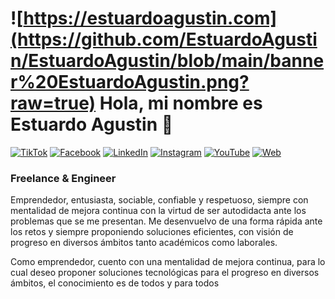 # ![https://estuardoagustin.com](https://github.com/EstuardoAgustin/EstuardoAgustin/blob/main/banner%20EstuardoAgustin.png?raw=true) Hola, mi nombre es Estuardo Agustin  👋

[![TikTok](https://img.shields.io/badge/TikTok-@ing.estuardoagustin-69C9D0?style=for-the-badge&logo=tiktok&logoColor=white&labelColor=101010)](https://tiktok.com/@Ing.EstuardoAgustin)
[![Facebook](https://img.shields.io/badge/Facebook-@Ing.EstuardoAgustin-1877F2?style=for-the-badge&logo=facebook&logoColor=white&labelColor=101010)](https://facebook.com/Ing.EstuardoAgustin)
[![LinkedIn](https://img.shields.io/badge/LinkedIn-estuardoagustin-0077B5?style=for-the-badge&logo=linkedin&logoColor=white&labelColor=101010)](https://www.linkedin.com/in/estuardoagustin)
[![Instagram](https://img.shields.io/badge/Instagram-@Ing.EstuardoAgustin-E4405F?style=for-the-badge&logo=instagram&logoColor=white&labelColor=101010)](https://instagram.com/Ing.EstuardoAgustin)
[![YouTube](https://img.shields.io/badge/YouTube-Ing.EstuardoAgustin-FF0000?style=for-the-badge&logo=youtube&logoColor=white&labelColor=101010)](https://youtube.com/@Ing.EstuardoAgustin)
[![Web](https://img.shields.io/badge/Web-estuardoagustin.com-14a1f0?style=for-the-badge&logo=dev.to&logoColor=white&labelColor=101010)](https://estuardoagustin.com)



### Freelance &  Engineer



Emprendedor, entusiasta, sociable, confiable y respetuoso, siempre con mentalidad de mejora continua
con la virtud de ser autodidacta ante los problemas que se me presentan.
Me desenvuelvo de una forma rápida ante los retos y siempre proponiendo soluciones eficientes, con visión de progreso en diversos ámbitos tanto académicos como laborales.

Como emprendedor, cuento con una mentalidad de mejora continua, para lo cual deseo proponer soluciones tecnológicas para el progreso en diversos ámbitos, el conocimiento es de todos y para todos




<!--
**EstuardoAgustin/EstuardoAgustin** is a ✨ _special_ ✨ repository because its `README.md` (this file) appears on your GitHub profile.

Here are some ideas to get you started:

- 🔭 I’m currently working on ...
- 🌱 I’m currently learning ...
- 👯 I’m looking to collaborate on ...
- 🤔 I’m looking for help with ...
- 💬 Ask me about ...
- 📫 How to reach me: ...
- 😄 Pronouns: ...
- ⚡ Fun fact: ...
-->
